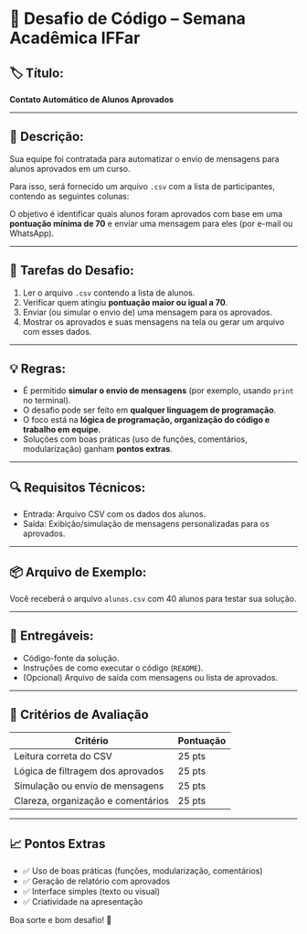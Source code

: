 # 📜 Desafio de Código – Semana Acadêmica IFFar

## 🏷️ Título:
**Contato Automático de Alunos Aprovados**

---

## 📝 Descrição:

Sua equipe foi contratada para automatizar o envio de mensagens para alunos aprovados em um curso.

Para isso, será fornecido um arquivo `.csv` com a lista de participantes, contendo as seguintes colunas:


O objetivo é identificar quais alunos foram aprovados com base em uma **pontuação mínima de 70** e enviar uma mensagem para eles (por e-mail ou WhatsApp).

---

## 🧠 Tarefas do Desafio:

1. Ler o arquivo `.csv` contendo a lista de alunos.
2. Verificar quem atingiu **pontuação maior ou igual a 70**.
3. Enviar (ou simular o envio de) uma mensagem para os aprovados.
4. Mostrar os aprovados e suas mensagens na tela ou gerar um arquivo com esses dados.

---

## 💡 Regras:

- É permitido **simular o envio de mensagens** (por exemplo, usando `print` no terminal).
- O desafio pode ser feito em **qualquer linguagem de programação**.
- O foco está na **lógica de programação, organização do código e trabalho em equipe**.
- Soluções com boas práticas (uso de funções, comentários, modularização) ganham **pontos extras**.

---

## 🔍 Requisitos Técnicos:

- Entrada: Arquivo CSV com os dados dos alunos.
- Saída: Exibição/simulação de mensagens personalizadas para os aprovados.

---

## 📦 Arquivo de Exemplo:

Você receberá o arquivo `alunos.csv` com 40 alunos para testar sua solução.

---

## 🎯 Entregáveis:

- Código-fonte da solução.
- Instruções de como executar o código (`README`).
- (Opcional) Arquivo de saída com mensagens ou lista de aprovados.

---

## 🧪 Critérios de Avaliação

| Critério                             | Pontuação |
|-------------------------------------|-----------|
| Leitura correta do CSV              | 25 pts    |
| Lógica de filtragem dos aprovados   | 25 pts    |
| Simulação ou envio de mensagens     | 25 pts    |
| Clareza, organização e comentários  | 25 pts    |

---

## 📈 Pontos Extras

- ✅ Uso de boas práticas (funções, modularização, comentários)
- ✅ Geração de relatório com aprovados
- ✅ Interface simples (texto ou visual)
- ✅ Criatividade na apresentação

Boa sorte e bom desafio! 🚀
